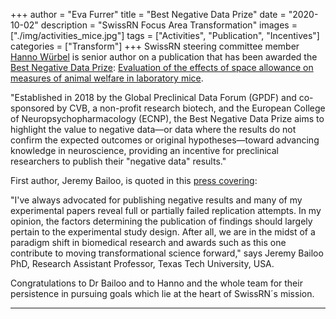 +++
author = "Eva Furrer"
title = "Best Negative Data Prize"
date = "2020-10-02"
description = "SwissRN Focus Area Transformation"
images  = ["./img/activities_mice.jpg"]
tags = ["Activities", "Publication", "Incentives"]
categories = ["Transform"]
+++
SwissRN steering committee member [Hanno W&uuml;rbel](https://www.dcr-vph.unibe.ch/ueber_uns/personen/prof_dr_wuerbel_hanno/index_ger.html) is senior author on a publication that has been awarded the [Best Negative Data Prize](https://www.ecnp.eu/research-innovation/awards/best-negative-data-prize): [Evaluation of the effects of space allowance on measures of animal welfare in laboratory mice](https://www.nature.com/articles/s41598-017-18493-6).

"Established in 2018 by the Global Preclinical Data Forum (GPDF) and co-sponsored by CVB, a non-profit research biotech, and the European College of Neuropsychopharmacology (ECNP), the Best Negative Data Prize aims to highlight the value to negative data—or data where the results do not confirm the expected outcomes or original hypotheses—toward advancing knowledge in neuroscience, providing an incentive for preclinical researchers to publish their "negative data" results."

First author, Jeremy Bailoo, is quoted in this [press covering](https://www.prnewswire.com/news-releases/global-preclinical-data-forum-and-european-college-of-neuropsychopharmacology-announce-the-winner-of-the-2020-best-negative-data-prize-301130114.html):

"I've always advocated for publishing negative results and many of my experimental papers reveal full or partially failed replication attempts. In my opinion, the factors determining the publication of findings should largely pertain to the experimental study design. After all, we are in the midst of a paradigm shift in biomedical research and awards such as this one contribute to moving transformational science forward," says Jeremy Bailoo PhD, Research Assistant Professor, Texas Tech University, USA. 

Congratulations to Dr Bailoo and to Hanno and the whole team for their persistence in pursuing goals which lie at the heart of SwissRN´s mission.

---
